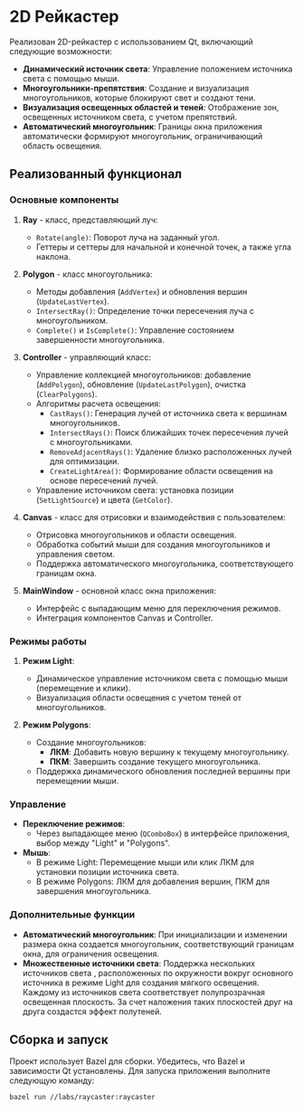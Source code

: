 # 2D Рейкастер

Реализован 2D-рейкастер с использованием Qt, включающий следующие возможности:

- **Динамический источник света**: Управление положением источника света с помощью мыши.
- **Многоугольники-препятствия**: Создание и визуализация многоугольников, которые блокируют свет и создают тени.
- **Визуализация освещенных областей и теней**: Отображение зон, освещенных источником света, с учетом препятствий.
- **Автоматический многоугольник**: Границы окна приложения автоматически формируют многоугольник, ограничивающий область освещения.

## Реализованный функционал

### Основные компоненты

1. **Ray** - класс, представляющий луч:
   - `Rotate(angle)`: Поворот луча на заданный угол.
   - Геттеры и сеттеры для начальной и конечной точек, а также угла наклона.

2. **Polygon** - класс многоугольника:
   - Методы добавления (`AddVertex`) и обновления вершин (`UpdateLastVertex`).
   - `IntersectRay()`: Определение точки пересечения луча с многоугольником.
   - `Complete()` и `IsComplete()`: Управление состоянием завершенности многоугольника.

3. **Controller** - управляющий класс:
   - Управление коллекцией многоугольников: добавление (`AddPolygon`), обновление (`UpdateLastPolygon`), очистка (`ClearPolygons`).
   - Алгоритмы расчета освещения:
      - `CastRays()`: Генерация лучей от источника света к вершинам многоугольников.
      - `IntersectRays()`: Поиск ближайших точек пересечения лучей с многоугольниками.
      - `RemoveAdjacentRays()`: Удаление близко расположенных лучей для оптимизации.
      - `CreateLightArea()`: Формирование области освещения на основе пересечений лучей.
   - Управление источником света: установка позиции (`SetLightSource`) и цвета (`GetColor`).

4. **Canvas** - класс для отрисовки и взаимодействия с пользователем:
   - Отрисовка многоугольников и области освещения.
   - Обработка событий мыши для создания многоугольников и управления светом.
   - Поддержка автоматического многоугольника, соответствующего границам окна.

5. **MainWindow** - основной класс окна приложения:
   - Интерфейс с выпадающим меню для переключения режимов.
   - Интеграция компонентов Canvas и Controller.

### Режимы работы

1. **Режим Light**:
   - Динамическое управление источником света с помощью мыши (перемещение и клики).
   - Визуализация области освещения с учетом теней от многоугольников.

2. **Режим Polygons**:
   - Создание многоугольников:
      - **ЛКМ**: Добавить новую вершину к текущему многоугольнику.
      - **ПКМ**: Завершить создание текущего многоугольника.
   - Поддержка динамического обновления последней вершины при перемещении мыши.

### Управление

- **Переключение режимов**:
   - Через выпадающее меню (`QComboBox`) в интерфейсе приложения, выбор между "Light" и "Polygons".
- **Мышь**:
   - В режиме Light: Перемещение мыши или клик ЛКМ для установки позиции источника света.
   - В режиме Polygons: ЛКМ для добавления вершин, ПКМ для завершения многоугольника.

### Дополнительные функции

- **Автоматический многоугольник**: При инициализации и изменении размера окна создается многоугольник, соответствующий границам окна, для ограничения освещения.
- **Множественные источники света**: Поддержка нескольких источников света , расположенных по окружности вокруг основного источника в режиме Light для создания мягкого освещения. Каждому  из источников света соответствует полупрозрачная освещенная плоскость. За счет наложения таких плоскостей друг на друга создастся эффект полутеней.


## Сборка и запуск

Проект использует Bazel для сборки. Убедитесь, что Bazel и зависимости Qt установлены.
Для запуска приложения выполните следующую команду:

```bash
bazel run //labs/raycaster:raycaster
```

